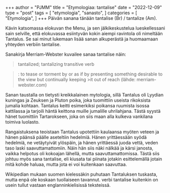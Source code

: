 +++
author = "PJMM"
title = "Etymologiaa: tantalise"
date = "2022-12-09"
type = "post"
tags = [
    "etymologia",
    "sanasto",
    ]
categories = [
    "Etymologia",
]
+++
Päivän sanana tänään tantalise (Br) / tantalize (Am).

Kävin katsomassa elokuvan the Menu, ja sen jälkikeskustelua lueskellessani sain selville, että elokuvassa esiintyvän kokin aiempi ravintola oli nimeltään Tantalus. Se sai minut lukemaan lisää sanan alkuperästä ja huomaamaan yhteyden verbiin tantalise. 

Sanakirja Merriam-Webster kuvailee sanaa tantalise näin:

>tantalized; tantalizing
>transitive verb

>: to tease or torment by or as if by presenting something desirable to the view but continually keeping >it out of reach
>(lähde: merriam-webster.com)


Sanan taustalla on tietysti kreikkalainen mytologia, sillä Tantalus oli Lyydian kuningas ja Zeuksen ja Pluton poika, joka tuomittiin useista rikoksista jumalia kohtaan. Tantalus keitti esimerkiksi poikansa ruumista isossa kattilassa ja tarjoili häntä keittona muille jumalille uhrilahjana. Tästä syystä hänet tuomittiin Tartarokseen, joka on siis maan alla kulkeva vankilana toimiva luolasto. 

Rangaistuksena teoistaan Tantalus upotettiin kaulaansa myöten veteen ja hänen päänsä päälle aseteltiin hedelmiä. Hänen yrittäessään syödä hedelmiä, ne vetäytyivät ylöspäin, ja hänen yrittäessä juoda vettä, veden taso laski saavuttamattomiin. Näin hän siis näki nälkää ja kärsi janosta, vaikka helpotus oli kokoajan lähellä, mutta saavuttamattomissa. Tästä siis johtuu myös sana tantalise, eli kiusata tai piinata jotakin esittelemällä jotain mitä kohde haluaa, mutta jota ei voi kuitenkaan saavuttaa. 

Wikipedian mukaan suomen kielessäkin puhutaan Tantaluksen tuskasta, mutta enpä ole koskaan tuollaiseen tavannut. verbi tantalise kuitenkin on usein tullut vastaan englanninkielisissä teksteissä. 